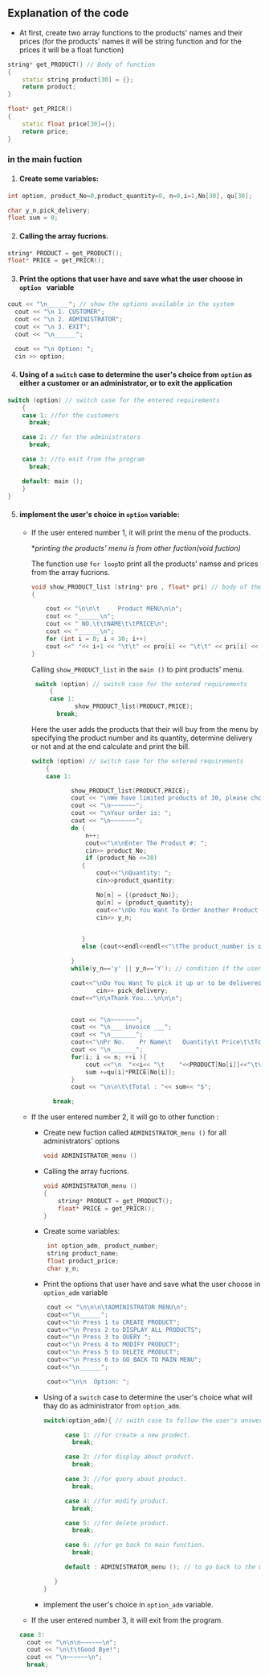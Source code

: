 ## Explanation of the code

* At first, create two array functions to the products' names and their prices (for the products' names it will be string function and for the prices it will be a float function)

```c++
string* get_PRODUCT() // Body of function
{
    static string product[30] = {};
    return product;
}
```

```c++
float* get_PRICR()
{
    static float price[30]={};
    return price;
}

```

### in the main fuction 
1. #### Create some variables: 

```c++
int option, product_No=0,product_quantity=0, n=0,i=1,No[30], qu[30]; 
```
```c++
char y_n,pick_delivery;
float sum = 0;
```

2. #### Calling the array fucrions.
```c++
string* PRODUCT = get_PRODUCT();
float* PRICE = get_PRICR();
```

3. #### Print the options that user have and save what the user choose in `option ` variable
```c++
cout << "\n______"; // show the options available in the system
  cout << "\n 1. CUSTOMER";
  cout << "\n 2. ADMINISTRATOR";
  cout << "\n 3. EXIT";
  cout << "\n______";

  cout << "\n Option: ";
  cin >> option;
```

4. #### Using of a `switch` case to determine the user's choice from `option` as either a customer or an administrator, or to exit the application
```c++
switch (option) // switch case for the entered requirements
    {
    case 1: //for the customers
      break;

    case 2: // for the administrators
      break;

    case 3: //to exit from the program
      break;

    default: main ();
    }
}
```
5. #### implement the user's choice in `option` variable:
    * If the user entered number 1, it will print the menu of the products.
        
        **printing the products' menu is from other fuction(void fuction)*

        The function use `for loop`to print all the products' namse and prices from the array fucrions.
        ```c++
        void show_PRODUCT_list (string* pro , float* pri) // body of the function
        {

            cout << "\n\n\t     Product MENU\n\n";
            cout << "______\n";
            cout << " NO.\t\tNAME\t\tPRICE\n";
            cout << "______\n";
            for (int i = 0; i < 30; i++)
            cout <<" "<< i+1 << "\t\t" << pro[i] << "\t\t" << pri[i] << "$\n";
        }

        ```

        Calling `show_PRODUCT_list` in the `main ()` to pint products' menu.
        ```c++
         switch (option) // switch case for the entered requirements
             {
             case 1:
                    show_PRODUCT_list(PRODUCT,PRICE);
               break;
        ```
        Here the user adds the products that their will buy from the menu by specifying the product number and its quantity, determine delivery or not and at the end calculate and print the bill.
        ```c++
        switch (option) // switch case for the entered requirements
            {
            case 1:

                   show_PRODUCT_list(PRODUCT,PRICE);
                   cout << "\nWe have limited products of 30, please choose from this range.";
                   cout << "\n~~~~~~~";
                   cout << "\nYour order is: ";
                   cout << "\n~~~~~~~";
                   do {
                       n++;
                       cout<<"\n\nEnter The Product #: ";
                       cin>> product_No;
                       if (product_No <=30)
                      {
                          cout<<"\nQuantity: ";
                          cin>>product_quantity;

                          No[n] = {(product_No)};
                          qu[n] = {product_quantity};
                          cout<<"\nDo You Want To Order Another Product ? (y/n)";
                          cin>> y_n;


                      }
                      else {cout<<endl<<endl<<"\tThe product_number is out of range";}

                   }
                   while(y_n=='y' || y_n=='Y'); // condition if the user's answer is yes

                   cout<<"\nDo You Want To pick it up or to be delivered ? (pick/delivery)";
                          cin>> pick_delivery;
                   cout<<"\n\nThank You...\n\n\n";


                   cout << "\n~~~~~~~";
                   cout << "\n___ invoice ___";
                   cout << "\n_______";
                   cout<<"\nPr No.    Pr Name\t   Quantity\t Price\t\tTotal Amount\n";
                   cout << "\n_______";
                   for(i; i <= n; ++i ){
                       cout <<"\n  "<<i<< "\t    "<<PRODUCT[No[i]]<<"\t\t     "<<qu[i]<<"\t\t  "<<PRICE[No[i]]<<"$\t\t "<<qu[i]*PRICE[No[i]]<<"$\n";
                       sum +=qu[i]*PRICE[No[i]];
                   }
                   cout << "\n\n\t\tTotal : "<< sum<< "$";

              break;
        ```
    * If the user entered number 2, it will go to other function :
        
        * Create new fuction called `ADMINISTRATOR_menu ()` for all administrators' options 
          ```c++
          void ADMINISTRATOR_menu ()
          ```
        * Calling the array fucrions.
          ```c++
          void ADMINISTRATOR_menu ()
          {
              string* PRODUCT = get_PRODUCT();
              float* PRICE = get_PRICR();
          }
          ```
        * Create some variables: 
          ```c++
           int option_adm, product_number;
           string product_name;
           float product_price;
           char y_n;
          ```
        * Print the options that user have and save what the user choose in `option_adm` variable
          ```c++
           cout << "\n\n\n\tADMINISTRATOR MENU\n";
           cout<<"\n______";
	       cout<<"\n Press 1 to CREATE PRODUCT";
	       cout<<"\n Press 2 to DISPLAY ALL PRODUCTS";
     	   cout<<"\n Press 3 to QUERY ";
	       cout<<"\n Press 4 to MODIFY PRODUCT";
	       cout<<"\n Press 5 to DELETE PRODUCT";
           cout<<"\n Press 6 to GO BACK TO MAIN MENU";
           cout<<"\n______";

           cout<<"\n\n  Option: ";
          ```
        * Using of a `switch` case to determine the user's choice what will thay do as administrator from `option_adm`.

           ```c++
           switch(option_adm){ // swith case to follow the user's answer for the menu

                 case 1: //for create a new prodect.
                   break;

                 case 2: //for display about product.
                   break;

                 case 3: //for query about product.    
                   break;

                 case 4: //for modify product.     
                   break;

                 case 5: //for delete product.
                   break;

                 case 6: //for go back to main function. 
                   break;

                 default : ADMINISTRATOR_menu (); // to go back to the menu

	          }
          }
          ```
        * implement the user's choice in `option_adm` variable.

    * If the user entered number 3, it will exit from the program.
    ```c++
    case 3:
      cout << "\n\n\n~~~~~~\n";
      cout << "\n\t\tGood Bye!";
      cout << "\n~~~~~~\n";
      break;

    ```
         
